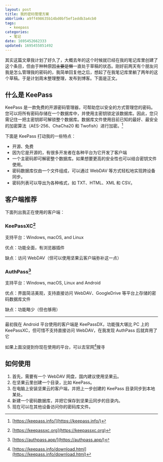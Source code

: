 ```yaml
---
layout: post
title: 我的密码管理方案
abbrlink: a9ff498635b14bd0bf5ef1eddb3a4cb0
tags:
  - keepass
categories:
  - 笔记
date: 1695452662333
updated: 1695455851492
---
```

其实这篇文章我计划了好久了，大概去年的这个时候就已经在我的笔记库里创建了这个条目，但由于种种原因~~主要是懒~~一直处于草稿的状态。刚好前两天有个朋友问我是怎么管理我的密码的，我简单回复他之后，想起了在我笔记库里躺了两年的这个草稿。于是计划周末整理整理，发布到博客。下面是正文。

## 什么是 KeePass

KeePass 是一款免费的开源密码管理器，可帮助您以安全的方式管理您的密码。您可以将所有密码存储在一个数据库中，并使用主密钥锁定该数据库。因此，您只需记住一把主密钥即可解锁整个数据库。数据库文件使用目前已知的最好、最安全的加密算法（AES-256、ChaCha20 和 Twofish）进行加密。[^1]

下面是 KeePass 打动我的一些特点：

* 开源、免费
* 因为它是开源的，有很多开发者在各种平台为它开发了客户端
* 一个主密码即可解密整个数据库。如果想要更高的安全性也可以结合密钥文件使用。
* 密码数据库仅由一个文件组成，可以通过 WebDAV 等方式轻松地实现跨设备同步。
* 密码列表可以导出为各种格式，如 TXT、HTML、XML 和 CSV。

## 客户端推荐

下面列出我正在使用的客户端：

### KeePassXC[^3]

支持平台：Windows, macOS, and Linux

优点：功能全面，有浏览器插件

缺点：访问 WebDAV（但可以使用坚果云客户端弥补这一点）

### AuthPass[^4]

支持平台：Windows, macOS, Linux and Android

优点：界面简洁美观，支持直接访问 WebDAV、GoogleDrive 等平台上存储的密码数据库文件

缺点：功能略少（但也够用）

---

最初我在 Android 平台使用的客户端是 KeePassDX，功能强大堪比 PC 上的 KeePassXC，但可惜不支持直接访问 WebDAV，在我发现 AuthPass 后就弃用了它

如果上面没提到你现在使用的平台，可以去官网[^2]搜寻

## 如何使用

1. 首先，需要有一个 WebDAV 网盘，国内建议使用坚果云。
2. 在坚果云里创建一个目录，比如 KeePass。
3. 在电脑上安装坚果云的客户端，并把上一步创建的 KeePass 目录同步到本地某处。
4. 新建一个密码数据库，并把它保存到坚果云同步的目录内。
5. 现在可以在其他设备访问你的密码库文件。

[^1]: [https://keepass.info/](https://keepass.info/)


[^2]: [https://keepass.info/download.html](https://keepass.info/download.html)


[^3]: [https://keepassxc.org](https://keepassxc.org)


[^4]: [https://authpass.app/](https://authpass.app/)
